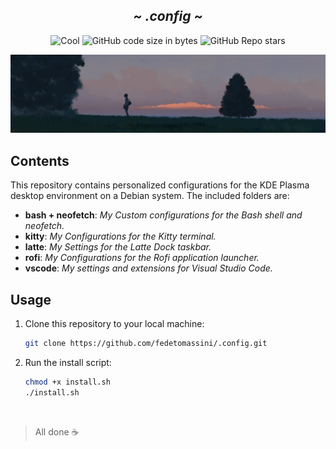 <div align="center">
  <h2><em>~ .config ~</em></h2>
</div>

<div align="center">

![Cool](https://img.shields.io/badge/Cool-Affirmative-da696f?style=for-the-badge&labelColor=111418)
![GitHub code size in bytes](https://img.shields.io/github/languages/code-size/fedetomassini/.config?color=e1b56a&style=for-the-badge&labelColor=111418)
![GitHub Repo stars](https://img.shields.io/github/stars/fedetomassini/.config?color=74be88&style=for-the-badge&labelColor=111418)

</div>

<p align="center">
    <img src='https://raw.githubusercontent.com/fedetomassini/.config/main/assets/image.jpeg'>
</p>

## Contents

This repository contains personalized configurations for the KDE Plasma desktop environment on a Debian system. The included folders are:

- **bash + neofetch**: *My Custom configurations for the Bash shell and neofetch.*
- **kitty**: *My Configurations for the Kitty terminal.*
- **latte**: *My Settings for the Latte Dock taskbar.*
- **rofi**: *My Configurations for the Rofi application launcher.*
- **vscode**: *My settings and extensions for Visual Studio Code.*

## Usage

1. Clone this repository to your local machine:

   ```bash
   git clone https://github.com/fedetomassini/.config.git
   ```
2. Run the install script:

   ```bash
   chmod +x install.sh
   ./install.sh
   ```

&nbsp;

> All done :coffee:

